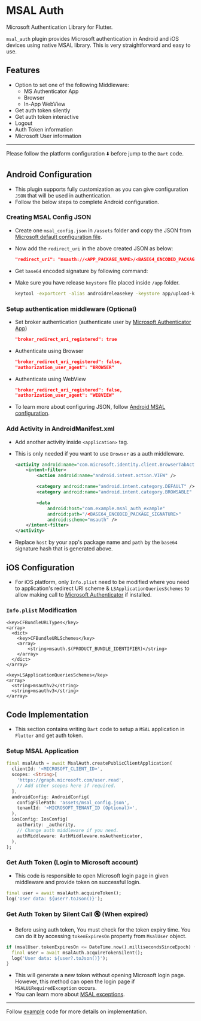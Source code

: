 # MSAL Auth

Microsoft Authentication Library for Flutter.

`msal_auth` plugin provides Microsoft authentication in Android and iOS devices using native MSAL library. This is very straightforward and easy to use.

## Features

- Option to set one of the following Middleware:
  - MS Authenticator App
  - Browser
  - In-App WebView
- Get auth token silently
- Get auth token interactive
- Logout
- Auth Token information
- Microsoft User information

---

Please follow the platform configuration ⬇️ before jump to the `Dart` code.

## Android Configuration

- This plugin supports fully customization as you can give configuration `JSON` that will be used in authentication.
- Follow the below steps to complete Android configuration.

### Creating MSAL Config JSON

- Create one `msal_config.json` in `/assets` folder and copy the JSON from [Microsoft default configuration file].
- Now add the `redirect_uri` in the above created JSON as below:

  ```JSON
  "redirect_uri": "msauth://<APP_PACKAGE_NAME>/<BASE64_ENCODED_PACKAGE_SIGNATURE>",
  ```

- Get `base64` encoded signature by following command:
- Make sure you have release `keystore` file placed inside `/app` folder.

  ```Bash
  keytool -exportcert -alias androidreleasekey -keystore app/upload-keystore.jks | openssl sha1 -binary | openssl base64
  ```

### Setup authentication middleware (Optional)

- Set broker authentication (authenticate user by [Microsoft Authenticator App])

  ```JSON
  "broker_redirect_uri_registered": true
  ```

- Authenticate using Browser

  ```JSON
  "broker_redirect_uri_registered": false,
  "authorization_user_agent": "BROWSER"
  ```

- Authenticate using WebView

  ```JSON
  "broker_redirect_uri_registered": false,
  "authorization_user_agent": "WEBVIEW"
  ```

- To learn more about configuring JSON, follow [Android MSAL configuration].

### Add Activity in AndroidManifest.xml

- Add another activity inside `<application>` tag.
- This is only needed if you want to use `Browser` as a auth middleware.

  ```XML
  <activity android:name="com.microsoft.identity.client.BrowserTabActivity">
      <intent-filter>
          <action android:name="android.intent.action.VIEW" />

          <category android:name="android.intent.category.DEFAULT" />
          <category android:name="android.intent.category.BROWSABLE" />

          <data
              android:host="com.example.msal_auth_example"
              android:path="/<BASE64_ENCODED_PACKAGE_SIGNATURE>"
              android:scheme="msauth" />
      </intent-filter>
  </activity>
  ```
- Replace `host` by your app's package name and `path` by the `base64` signature hash that is generated above.

## iOS Configuration

- For iOS platform, only `Info.plist` need to be modified where you need to application's redirect URI scheme & `LSApplicationQueriesSchemes` to allow making call to [Microsoft Authenticator] if installed.
  
### `Info.plist` Modification

```Plist
<key>CFBundleURLTypes</key>
<array>
  <dict>
    <key>CFBundleURLSchemes</key>
    <array>
    	<string>msauth.$(PRODUCT_BUNDLE_IDENTIFIER)</string>
    </array>
  </dict>
</array>

<key>LSApplicationQueriesSchemes</key>
<array>
  <string>msauthv2</string>
  <string>msauthv3</string>
</array>
```

## Code Implementation

- This section contains writing `Dart` code to setup a `MSAL` application in `Flutter` and get auth token.

### Setup MSAL Application

```Dart
final msalAuth = await MsalAuth.createPublicClientApplication(
  clientId: '<MICROSOFT_CLIENT_ID>',
  scopes: <String>[
    'https://graph.microsoft.com/user.read',
    // Add other scopes here if required.
  ],
  androidConfig: AndroidConfig(
    configFilePath: 'assets/msal_config.json',
    tenantId: '<MICROSOFT_TENANT_ID (Optional)>',
  ),
  iosConfig: IosConfig(
    authority: _authority,
    // Change auth middleware if you need.
    authMiddleware: AuthMiddleware.msAuthenticator,
  ),
);
```

### Get Auth Token (Login to Microsoft account)

- This code is responsible to open Microsoft login page in given middleware and provide token on successful login.

```Dart
final user = await msalAuth.acquireToken();
log('User data: ${user?.toJson()}');
```

### Get Auth Token by Silent Call 🔇 (When expired)

- Before using auth token, You must check for the token expiry time. You can do it by accessing `tokenExpiresOn` property from `MsalUser` object.

```Dart
if (msalUser.tokenExpiresOn <= DateTime.now().millisecondsSinceEpoch) {
  final user = await msalAuth.acquireTokenSilent();
  log('User data: ${user?.toJson()}');
}
```

- This will generate a new token without opening Microsoft login page. However, this method can open the login page if `MSALUiRequiredException` occurs.
- You can learn more about [MSAL exceptions].

---

Follow [example] code for more details on implementation.


[Microsoft default configuration file]: https://learn.microsoft.com/en-in/entra/identity-platform/msal-configuration#the-default-msal-configuration-file
[Microsoft Authenticator App]: https://play.google.com/store/apps/details?id=com.azure.authenticator
[Android MSAL configuration]: https://learn.microsoft.com/en-in/entra/identity-platform/msal-configuration
[Microsoft Authenticator]: https://apps.apple.com/us/app/microsoft-authenticator/id983156458
[MSAL exceptions]: https://learn.microsoft.com/en-us/entra/msal/dotnet/advanced/exceptions/msal-error-handling
[example]: https://pub.dev/packages/msal_auth/example
